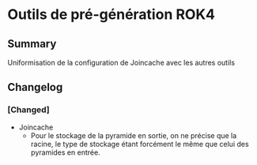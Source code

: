 # Outils de pré-génération ROK4

## Summary

Uniformisation de la configuration de Joincache avec les autres outils

## Changelog


### [Changed]

* Joincache
  * Pour le stockage de la pyramide en sortie, on ne précise que la racine, le type de stockage étant forcément le même que celui des pyramides en entrée.


<!-- 
### [Added]

### [Changed]

### [Deprecated]

### [Removed]

### [Fixed]

### [Security] 
-->